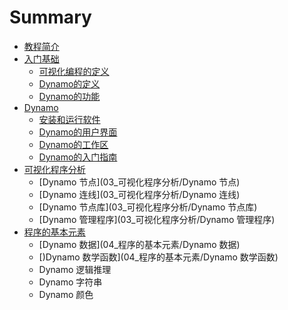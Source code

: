 # Summary

* [教程简介](README.md)
* [入门基础](01_入门基础/入门基础)
   * [可视化编程的定义](01_入门基础/可视化编程的定义)
   * [Dynamo的定义](01_入门基础/Dynamo的定义)
   * [Dynamo的功能](01_入门基础/Dynamo的功能)
* [Dynamo](02_Dynamo/Dynamo)
   * [安装和运行软件](02_Dynamo/安装和运行软件)
   * [Dynamo的用户界面](02_Dynamo/Dynamo的用户界面)
   * [Dynamo的工作区](02_Dynamo/Dynamo的工作区)
   * [Dynamo的入门指南](02_Dynamo/Dynamo的入门指南)
* [可视化程序分析](03_可视化程序分析/可视化程序分析)
   * [Dynamo 节点](03_可视化程序分析/Dynamo 节点)
   * [Dynamo 连线](03_可视化程序分析/Dynamo 连线)
   * [Dynamo 节点库](03_可视化程序分析/Dynamo 节点库)
   * [Dynamo 管理程序](03_可视化程序分析/Dynamo 管理程序)
* [程序的基本元素](04_程序的基本元素/程序的基本元素)
   * [Dynamo 数据](04_程序的基本元素/Dynamo 数据)
   * [)Dynamo 数学函数](04_程序的基本元素/Dynamo 数学函数)
   * Dynamo 逻辑推理
   * Dynamo 字符串
   * Dynamo 颜色

